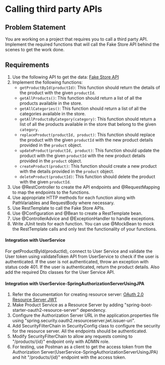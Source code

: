 # Calling third party APIs

## Problem Statement

You are working on a project that requires you to call a third party API. Implement the required functions that will call the Fake Store API behind the scenes to get the work done.

## Requirements
1. Use the following API to get the data: [Fake Store API](https://fakestoreapi.com/docs)
2. Implement the following functions:
    - `getProductById(productId)`: This function should return the details of the product with the given `productId`.
    - `getAllProducts()`: This function should return a list of all the products available in the store.
    - `getAllCategories()`: This function should return a list of all the categories available in the store.
    - `getAllProductsByCategory(category)`: This function should return a list of all the products available in the store that belong to the given `category`.
    - `replaceProduct(productId, product)`: This function should replace the product with the given `productId` with the new product details provided in the `product` object.
    - `updateProduct(productId, product)`: This function should update the product with the given `productId` with the new product details provided in the `product` object.
    - `createProduct(product)`: This function should create a new product with the details provided in the `product` object.
    - `deleteProduct(productId)`: This function should delete the product with the given `productId`.
3. Use @RestController to create the API endpoints and @RequestMapping to map the endpoints to the functions.
4. Use appropriate HTTP methods for each function along with PathVariables and RequestBody where necessary.
5. Use RestTemplate to call the Fake Store APIs.
6. Use @Configuration and @Bean to create a RestTemplate bean.
7. Use @ControllerAdvice and @ExceptionHandler to handle exceptions.
8. Write JUnit tests for each function. You can use @MockBean to mock the RestTemplate calls and only test the functionality of your functions. 

#### Integration with UserService
For getProductById(productId), connect to User Service and validate the User token using validateToken API from UserService to check if the user is authenticated. If the user is not authenticated, throw an exception with status code 401. If the user is authenticated, return the product details. Also add the required Dto classes for the User Service API.

#### Integration with UserService-SpringAuthorizationServerUsingJPA
1. Refer the documentation for creating resource server: [OAuth 2.0 Resource Server JWT](https://docs.spring.io/spring-security/reference/servlet/oauth2/resource-server/jwt.html)
2. Make Product Service as a Resource Server by adding "spring-boot-starter-oauth2-resource-server" dependency.
3. Configure the Authorization Server URL in the application.properties file using "spring.security.oauth2.resourceserver.jwt.issuer-uri".
4. Add SecurityFilterChain in SecurityConfig class to configure the security for the resource server. All the endpoints should be authenticated.
5. Modify SecurityFilterChain to allow any requests coming to "/products/{id}" endpoint only with ADMIN role.
6. For testing, use Postman as a client to get the access token from the Authorization Server(UserService-SpringAuthorizationServerUsingJPA) and hit "/products/{id}" endpoint with the access token. 
